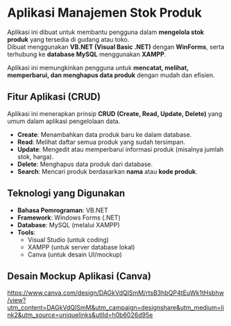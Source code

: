 # Aplikasi Manajemen Stok Produk

Aplikasi ini dibuat untuk membantu pengguna dalam **mengelola stok produk** yang tersedia di gudang atau toko.  
Dibuat menggunakan **VB.NET (Visual Basic .NET)** dengan **WinForms**, serta terhubung ke **database MySQL** menggunakan **XAMPP**.

Aplikasi ini memungkinkan pengguna untuk **mencatat, melihat, memperbarui, dan menghapus data produk** dengan mudah dan efisien.

## Fitur Aplikasi (CRUD)
Aplikasi ini menerapkan prinsip **CRUD (Create, Read, Update, Delete)** yang umum dalam aplikasi pengelolaan data.

- **Create**: Menambahkan data produk baru ke dalam database.
- **Read**: Melihat daftar semua produk yang sudah tersimpan.
- **Update**: Mengedit atau memperbarui informasi produk (misalnya jumlah stok, harga).
- **Delete**: Menghapus data produk dari database.
- **Search**: Mencari produk berdasarkan **nama** atau **kode produk**.
  
## Teknologi yang Digunakan
- **Bahasa Pemrograman**: VB.NET
- **Framework**: Windows Forms (.NET)
- **Database**: MySQL (melalui XAMPP)
- **Tools**:
  - Visual Studio (untuk coding)
  - XAMPP (untuk server database lokal)
  - Canva (untuk desain UI/mockup)
 
## Desain Mockup Aplikasi (Canva)
https://www.canva.com/design/DAGkVdQISmM/rtsB3hbQP4tEuWk1tHsbhw/view?utm_content=DAGkVdQISmM&utm_campaign=designshare&utm_medium=link2&utm_source=uniquelinks&utlId=h0b6026d95e
